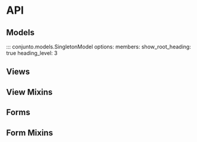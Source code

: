 # API


## Models

::: conjunto.models.SingletonModel
    options:
      members:
      show_root_heading: true
      heading_level: 3


## Views

## View Mixins



## Forms

## Form Mixins
